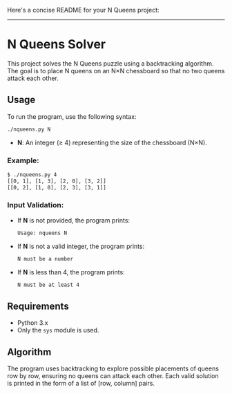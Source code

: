 Here's a concise README for your N Queens project:

---

# N Queens Solver

This project solves the N Queens puzzle using a backtracking algorithm. The goal is to place N queens on an N×N chessboard so that no two queens attack each other.

## Usage

To run the program, use the following syntax:

```bash
./nqueens.py N
```

- **N**: An integer (≥ 4) representing the size of the chessboard (N×N).

### Example:

```bash
$ ./nqueens.py 4
[[0, 1], [1, 3], [2, 0], [3, 2]]
[[0, 2], [1, 0], [2, 3], [3, 1]]
```

### Input Validation:
- If **N** is not provided, the program prints:
  ```bash
  Usage: nqueens N
  ```
- If **N** is not a valid integer, the program prints:
  ```bash
  N must be a number
  ```
- If **N** is less than 4, the program prints:
  ```bash
  N must be at least 4
  ```

## Requirements
- Python 3.x
- Only the `sys` module is used.

## Algorithm
The program uses backtracking to explore possible placements of queens row by row, ensuring no queens can attack each other. Each valid solution is printed in the form of a list of [row, column] pairs.

